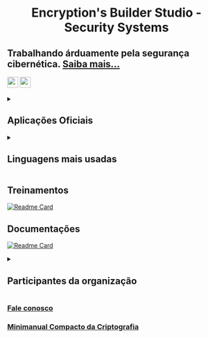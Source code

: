 <h1 align=center>Encryption's Builder Studio - Security Systems</h1>

## Trabalhando árduamente pela segurança cibernética. [Saiba mais...](https://ebs-systems.epizy.com/#mvv)

<p>
  <a href="https://thiagosousa81.wordpress.com/#contato" target="_blank"><img src="https://img.shields.io/badge/Fale conosco-blue?style=flat" style="height: 25px"/></a> <a href="https://github.com/ThiagoSousa81/Library/tree/main/Minimanual-Criptografia#minimanual-compacto-da-criptografia---teoria-e-pr%C3%A1tica" target="_blank"><img src="https://img.shields.io/badge/Minimanual Compacto da Criptografia-gold?style=flat" style="height: 25px"/></a>
</p>

<details><summary><h2>Aplicações Oficiais</h2></summary>

> <b>EBS-Systems:</b> _Landing-Page_ para Tráfego [Link ➚](https://ebs-systems.epizy.com/)<br><br>
> <b>EBS-WEB:</b> _API_ de Acesso a Serviços Integrados [Link ➚](https://api-ebs-web.epizy.com/)<br><br>
> <b>EBS-IDC:</b> Comunidade de Desenvolvimento Integrado [Link ➚](https://idc.ebs-systems.epizy.com/)<br><br>
> <b>EBS-GUI:</b> Interface Gráfica de Usuários (Prévia publicada [aqui](https://thiagosousa81.wordpress.com/ebs/))<br><br>
> <b>EBS-CLI:</b> Interface de Linha de Comando ([Link ➚](https://cli.ebs-systems.epizy.com/))<br><br>
> <b>EBS-ISE:</b> Ambiente de Script Integrado (Em construção)<br><br>
> <b>EBS-CSP:</b> Provedor de Serviços de Encriptação (Em construção)<br><br>
> <b>EBS-KMS:</b> Serviço de Gerenciamento de Chaves (Em construção)<br><br>
> <b>EBS-HMS:</b> Mensagem Oculta Segura (Em construção)<br>

</details>

<details><summary><h2>Linguagens mais usadas</h2></summary>
  
  ### Todas as aplicações estão guardadas em repositórios privados
  | Rank | Linguagem |
  | --- | --- |
  | 1. | PHP |
  | 2. | Python |
  | 3. | C# |
  | 4. | PowerShell |
  | 5. | SQL |
  | 6. | Java Script |
  | 7. | HTML |
  | 8. | CSS |
  
  
  </details>

## Treinamentos
[![Readme Card](https://github-readme-stats.vercel.app/api/pin/?username=EBS-Security-Systems&repo=Training&theme=transparent&show_owner=true)](https://github.com/EBS-Security-Systems/Training)

## Documentações
[![Readme Card](https://github-readme-stats.vercel.app/api/pin/?username=EBS-Security-Systems&repo=EBS-Docs&theme=transparent&show_owner=true)](https://github.com/EBS-Security-Systems/EBS-Docs#ebs-docs)

<details><summary><h2>Participantes da organização</h2></summary>

| [Thiago Sousa](https://github.com/thiagosousa81) |
| --- |
| ![Anurag's GitHub stats](https://github-readme-stats.vercel.app/api?username=thiagosousa81&show_icons=true&theme=transparent&locale=pt-br) |

| [João Victor](https://github.com/joaovictorsantanacavalcante/) |
| --- |
| ![Anurag's GitHub stats](https://github-readme-stats.vercel.app/api?username=joaovictorsantanacavalcante&show_icons=true&theme=transparent&locale=pt-br) |

| [Caio Souza](https://github.com/caiosouza0) |
| --- |
| ![Anurag's GitHub stats](https://github-readme-stats.vercel.app/api?username=caiosouza0&show_icons=true&theme=transparent&locale=pt-br) |

</details>

<div display=inline>
 <h3><a href="https://thiagosousa81.wordpress.com/#contato">Fale conosco</a></h3>
 <h3><a href="https://github.com/ThiagoSousa81/Library/tree/main/Minimanual-Criptografia#minimanual-compacto-da-criptografia---teoria-e-pr%C3%A1tica">Minimanual Compacto da Criptografia</a></h3>

  

</div>
